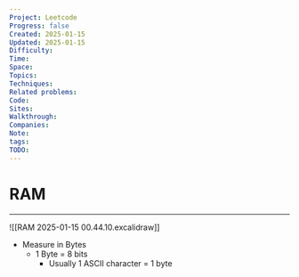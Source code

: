 ```yaml
---
Project: Leetcode
Progress: false
Created: 2025-01-15
Updated: 2025-01-15
Difficulty: 
Time: 
Space: 
Topics: 
Techniques: 
Related problems: 
Code: 
Sites: 
Walkthrough: 
Companies: 
Note: 
tags: 
TODO: 
---
```

# RAM
---
![[RAM 2025-01-15 00.44.10.excalidraw]]
- Measure in Bytes
	- 1 Byte = 8 bits
		- Usually 1 ASCII character = 1 byte
